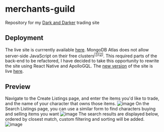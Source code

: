 
# merchants-guild
Repository for my [Dark and Darker](https://www.darkanddarker.com/) trading site

## Deployment
The live site is currrently available [here](https://traders-guild-a1de141fdce9.herokuapp.com/).
MongoDB Atlas does not allow server-side JavaScript on their free clusters<sup>[[1](https://github.com/brandta-1/merchants-guild/blob/main/server/controller/listing-controller.js#L152)][[2](https://www.mongodb.com/docs/atlas/reference/free-shared-limitations/)]</sup>. This required parts of the back-end to be refactored, I have decided to take this opportunity to rewrite the site using React Native and ApolloGQL. The [new version](https://github.com/brandta-1/merchants-guild-native) of the site is live [here](https://peaceful-citadel-67422-36a5c387efe8.herokuapp.com/).

## Preview
Navigate to the Create Listings page, and enter the items you'd like to trade, and the name of your character that owns those items.
![image](https://github.com/brandta-1/merchants-guild/assets/116298512/95b06ce2-c53d-4c18-a57e-bf77864252f6)
On the Search Listings page, you can use a similar form to find characters buying and selling items you want
![image](https://github.com/brandta-1/merchants-guild/assets/116298512/62746857-fcef-4648-8b4e-e5a99ede8c37)
The search results are displayed below, ordered by closest match, custom filtering and sorting will be added.
![image](https://github.com/brandta-1/merchants-guild/assets/116298512/56aeea94-b48e-4353-a1b5-dd11a506784a)

